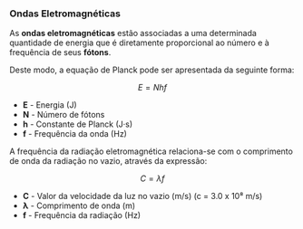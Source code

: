 ### Ondas Eletromagnéticas

As **ondas eletromagnéticas** estão associadas a uma determinada quantidade de energia que é diretamente proporcional ao número e à frequência de seus **fótons**.

Deste modo, a equação de Planck pode ser apresentada da seguinte forma:

$$
E = Nhf
$$

- **E** - Energia (J)
- **N** - Número de fótons
- **h** - Constante de Planck (J·s)
- **f** - Frequência da onda (Hz)

A frequência da radiação eletromagnética relaciona-se com o comprimento de onda da radiação no vazio, através da expressão:

$$
C = \lambda f
$$

- **C** - Valor da velocidade da luz no vazio (m/s) (c = 3.0 x 10⁸ m/s)
- **λ** - Comprimento de onda (m)
- **f** - Frequência da radiação (Hz)

